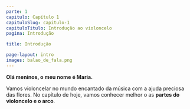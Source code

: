 ```yaml
---
parte: 1
capitulo: Capítulo 1
capituloSlug: capitulo-1
capituloTitulo: Introdução ao violoncelo
pagina: Introdução

title: Introdução

page-layout: intro
images: balao_de_fala.png
---
```



**Olá meninos, o meu nome é Maria.**

Vamos violoncelar no mundo encantado da música com a ajuda preciosa das flores. No capítulo de hoje, vamos conhecer melhor o as **partes do violoncelo e o arco**.
